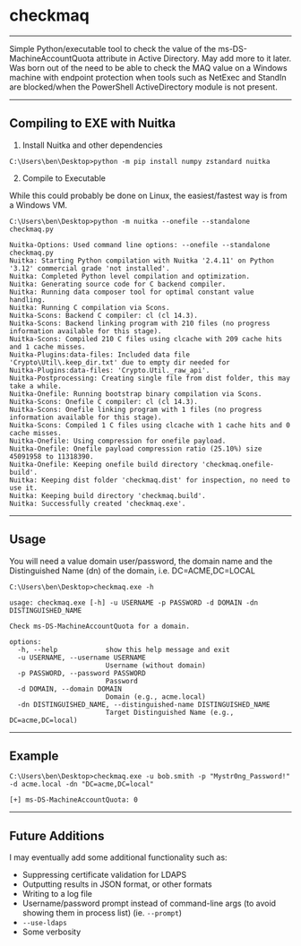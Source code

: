 # checkmaq
---

Simple Python/executable tool to check the value of the ms-DS-MachineAccountQuota attribute in Active Directory. May add more to it later. Was born out of the need to be able to check the MAQ value on a Windows machine with endpoint protection when tools such as NetExec and StandIn are blocked/when the PowerShell ActiveDirectory module is not present.

---

## Compiling to EXE with Nuitka

1. Install Nuitka and other dependencies
   
```
C:\Users\ben\Desktop>python -m pip install numpy zstandard nuitka
```

2. Compile to Executable

While this could probably be done on Linux, the easiest/fastest way is from a Windows VM.

```
C:\Users\ben\Desktop>python -m nuitka --onefile --standalone checkmaq.py

Nuitka-Options: Used command line options: --onefile --standalone checkmaq.py
Nuitka: Starting Python compilation with Nuitka '2.4.11' on Python '3.12' commercial grade 'not installed'.
Nuitka: Completed Python level compilation and optimization.
Nuitka: Generating source code for C backend compiler.
Nuitka: Running data composer tool for optimal constant value handling.
Nuitka: Running C compilation via Scons.
Nuitka-Scons: Backend C compiler: cl (cl 14.3).
Nuitka-Scons: Backend linking program with 210 files (no progress information available for this stage).
Nuitka-Scons: Compiled 210 C files using clcache with 209 cache hits and 1 cache misses.
Nuitka-Plugins:data-files: Included data file 'Crypto\Util\.keep_dir.txt' due to empty dir needed for
Nuitka-Plugins:data-files: 'Crypto.Util._raw_api'.
Nuitka-Postprocessing: Creating single file from dist folder, this may take a while.
Nuitka-Onefile: Running bootstrap binary compilation via Scons.
Nuitka-Scons: Onefile C compiler: cl (cl 14.3).
Nuitka-Scons: Onefile linking program with 1 files (no progress information available for this stage).
Nuitka-Scons: Compiled 1 C files using clcache with 1 cache hits and 0 cache misses.
Nuitka-Onefile: Using compression for onefile payload.
Nuitka-Onefile: Onefile payload compression ratio (25.10%) size 45091958 to 11318390.
Nuitka-Onefile: Keeping onefile build directory 'checkmaq.onefile-build'.
Nuitka: Keeping dist folder 'checkmaq.dist' for inspection, no need to use it.
Nuitka: Keeping build directory 'checkmaq.build'.
Nuitka: Successfully created 'checkmaq.exe'.
```

---

## Usage

You will need a value domain user/password, the domain name and the Distinguished Name (dn) of the domain, i.e. DC=ACME,DC=LOCAL

```
C:\Users\ben\Desktop>checkmaq.exe -h

usage: checkmaq.exe [-h] -u USERNAME -p PASSWORD -d DOMAIN -dn DISTINGUISHED_NAME

Check ms-DS-MachineAccountQuota for a domain.

options:
  -h, --help            show this help message and exit
  -u USERNAME, --username USERNAME
                        Username (without domain)
  -p PASSWORD, --password PASSWORD
                        Password
  -d DOMAIN, --domain DOMAIN
                        Domain (e.g., acme.local)
  -dn DISTINGUISHED_NAME, --distinguished-name DISTINGUISHED_NAME
                        Target Distinguished Name (e.g., DC=acme,DC=local)
```

---

## Example 

```
C:\Users\ben\Desktop>checkmaq.exe -u bob.smith -p "Mystr0ng_Password!" -d acme.local -dn "DC=acme,DC=local"

[+] ms-DS-MachineAccountQuota: 0
```

---

## Future Additions

I may eventually add some additional functionality such as:

- Suppressing certificate validation for LDAPS
- Outputting results in JSON format, or other formats
- Writing to a log file
- Username/password prompt instead of command-line args (to avoid showing them in process list) (ie. `--prompt`)
- `--use-ldaps`
- Some verbosity

